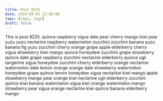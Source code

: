 ```yaml
---
title: Post 8225
date: 2024-09-01 12:00:00
tags: [tag1, tag2]
draft: false
---
```

This is post 8225.
quince
raspberry
xigua
date
pear
cherry
mango
kiwi
pear
yuzu
yuzu
nectarine
raspberry
watermelon
zucchini
zucchini
banana
yuzu
banana
fig
yuzu
zucchini
cherry
orange
grape
apple
elderberry
cherry
xigua
strawberry
kiwi
mango
quince
honeydew
zucchini
grape
strawberry
quince
date
grape
raspberry
zucchini
nectarine
elderberry
quince
ugli
tangerine
xigua
honeydew
zucchini
cherry
elderberry
orange
nectarine
watermelon
date
lemon
orange
orange
date
strawberry
watermelon
honeydew
grape
quince
lemon
honeydew
xigua
nectarine
kiwi
mango
apple
strawberry
mango
pear
orange
kiwi
nectarine
ugli
elderberry
zucchini
quince
kiwi
banana
watermelon
xigua
kiwi
orange
watermelon
mango
strawberry
pear
xigua
orange
nectarine
kiwi
quince
banana
elderberry
mango
